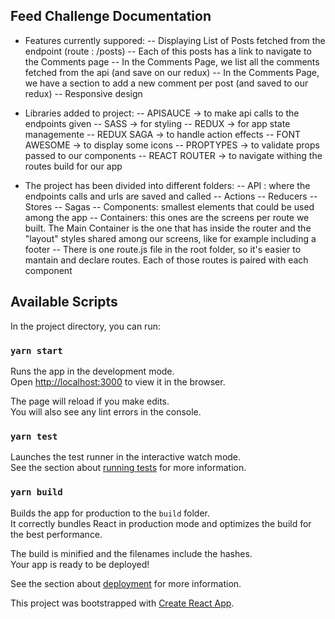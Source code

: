 ## Feed Challenge Documentation

- Features currently suppored:
  -- Displaying List of Posts fetched from the endpoint (route : /posts)
  -- Each of this posts has a link to navigate to the Comments page
  -- In the Comments Page, we list all the comments fetched from the api (and save on our redux)
  -- In the Comments Page, we have a section to add a new comment per post (and saved to our redux)
  -- Responsive design

- Libraries added to project:
  -- APISAUCE -> to make api calls to the endpoints given
  -- SASS -> for styling
  -- REDUX -> for app state managemente
  -- REDUX SAGA -> to handle action effects
  -- FONT AWESOME -> to display some icons
  -- PROPTYPES -> to validate props passed to our components
  -- REACT ROUTER -> to navigate withing the routes build for our app

- The project has been divided into different folders:
  -- API : where the endpoints calls and urls are saved and called
  -- Actions
  -- Reducers
  -- Stores
  -- Sagas
  -- Components: smallest elements that could be used among the app
  -- Containers: this ones are the screens per route we built. The Main Container is the one that has inside the router and the "layout" styles shared among our screens, like for example including a footer
  -- There is one route.js file in the root folder, so it's easier to mantain and declare routes. Each of those routes is paired with each component

## Available Scripts

In the project directory, you can run:

### `yarn start`

Runs the app in the development mode.<br />
Open [http://localhost:3000](http://localhost:3000) to view it in the browser.

The page will reload if you make edits.<br />
You will also see any lint errors in the console.

### `yarn test`

Launches the test runner in the interactive watch mode.<br />
See the section about [running tests](https://facebook.github.io/create-react-app/docs/running-tests) for more information.

### `yarn build`

Builds the app for production to the `build` folder.<br />
It correctly bundles React in production mode and optimizes the build for the best performance.

The build is minified and the filenames include the hashes.<br />
Your app is ready to be deployed!

See the section about [deployment](https://facebook.github.io/create-react-app/docs/deployment) for more information.

This project was bootstrapped with [Create React App](https://github.com/facebook/create-react-app).
